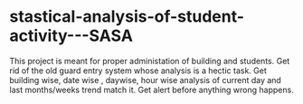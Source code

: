 # stastical-analysis-of-student-activity---SASA
This project is meant for proper administation of building and students. Get rid of the old guard entry system whose analysis is a hectic task. Get building wise, date wise , daywise, hour wise analysis of current day and last months/weeks trend match it. Get alert before anything wrong happens.
